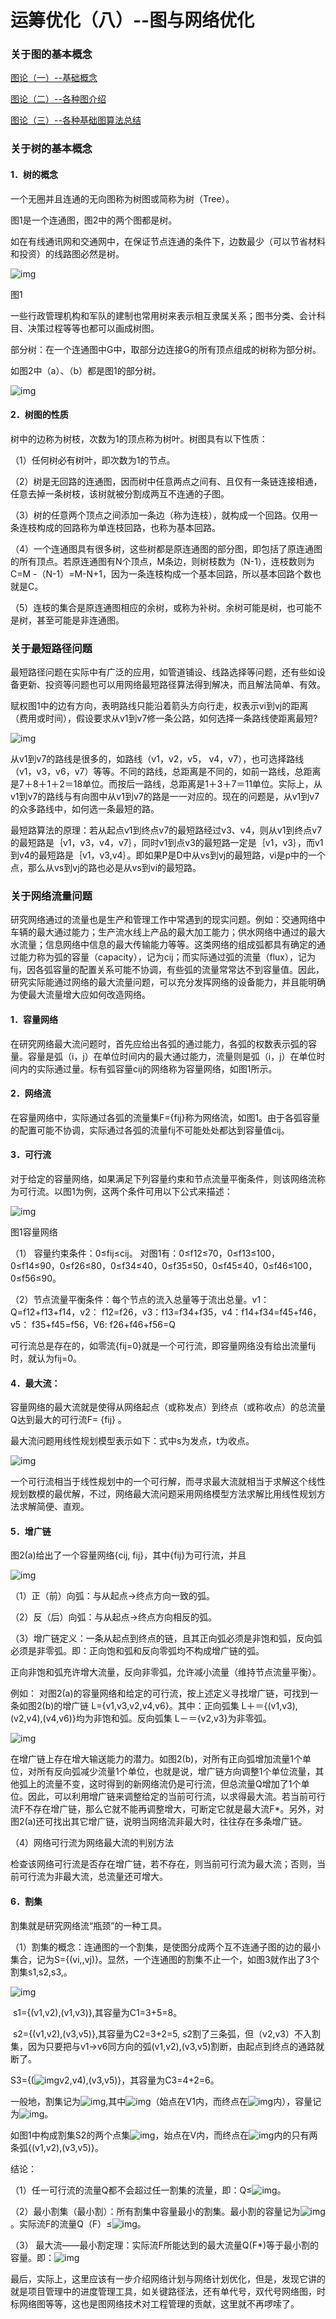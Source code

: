 # 运筹优化（八）--图与网络优化

 

### 关于图的基本概念

[图论（一）--基础概念](https://blog.csdn.net/App_12062011/article/details/85686203)

[图论（二）--各种图介绍](https://blog.csdn.net/App_12062011/article/details/85686740)

[图论（三）--各种基础图算法总结](https://blog.csdn.net/App_12062011/article/details/85702962)

### 关于树的基本概念

#### 1．树的概念

一个无圈并且连通的无向图称为树图或简称为树（Tree）。

图1是一个连通图，图2中的两个图都是树。

如在有线通讯网和交通网中，在保证节点连通的条件下，边数最少（可以节省材料和投资）的线路图必然是树。

![img](http://58.20.53.45/files/files_upload/content/material_148/content/005002/default.files/image003.gif)

图1

一些行政管理机构和军队的建制也常用树来表示相互隶属关系；图书分类、会计科目、决策过程等等也都可以画成树图。

部分树：在一个连通图中G中，取部分边连接G的所有顶点组成的树称为部分树。

如图2中（a）、（b）都是图1的部分树。

![img](http://58.20.53.45/files/files_upload/content/material_148/content/005002/default.files/image004.gif)

#### 2．树图的性质

树中的边称为树枝，次数为1的顶点称为树叶。树图具有以下性质：

（1）任何树必有树叶，即次数为1的节点。

（2）树是无回路的连通图，因而树中任意两点之间有、且仅有一条链连接相通，任意去掉一条树枝，该树就被分割成两互不连通的子图。

（3）树的任意两个顶点之间添加一条边（称为连枝），就构成一个回路。仅用一条连枝构成的回路称为单连枝回路，也称为基本回路。

（4）一个连通图具有很多树，这些树都是原连通图的部分图，即包括了原连通图的所有顶点。若原连通图有N个顶点，M条边，则树枝数为（N-1），连枝数则为C=M -（N-1）=M-N+1，因为一条连枝构成一个基本回路，所以基本回路个数也就是C。

（5）连枝的集合是原连通图相应的余树，或称为补树。余树可能是树，也可能不是树，甚至可能是非连通图。

### 关于最短路径问题

最短路径问题在实际中有广泛的应用，如管道铺设、线路选择等问题，还有些如设备更新、投资等问题也可以用网络最短路径算法得到解决，而且解法简单、有效。

赋权图1中的边有方向，表明路线只能沿着箭头方向行走，权表示vi到vj的距离（费用或时间），假设要求从v1到v7修一条公路，如何选择一条路线使距离最短?

![img](http://58.20.53.45/files/files_upload/content/material_148/content/005003/default.files/image002.gif)

从v1到v7的路线是很多的，如路线（v1，v2，v5， v4，v7），也可选择路线（v1，v3，v6，v7）等等。不同的路线，总距离是不同的，如前一路线，总距离是7＋8＋1＋2＝18单位。而按后一路线，总距离是1＋3＋7＝11单位。实际上，从v1到v7的路线与有向图中从v1到v7的路是一一对应的。现在的问题是，从v1到v7的众多路线中，如何选一条最短的路。

最短路算法的原理：若从起点v1到终点v7的最短路经过v3、v4，则从v1到终点v7的最短路是｛v1，v3，v4，v7｝，同时v1到点v3的最短路一定是｛v1，v3｝，而v1到v4的最短路是｛v1，v3,v4｝。即如果P是D中从vs到vj的最短路，vi是p中的一个点，那么从vs到vj的路也必是从vs到vi的最短路。

###  关于网络流量问题

研究网络通过的流量也是生产和管理工作中常遇到的现实问题。例如：交通网络中车辆的最大通过能力；生产流水线上产品的最大加工能力；供水网络中通过的最大水流量；信息网络中信息的最大传输能力等等。这类网络的组成弧都具有确定的通过能力称为弧的容量（capacity），记为cij；而实际通过弧的流量（flux），记为fij，因各弧容量的配置关系可能不协调，有些弧的流量常常达不到容量值。因此，研究实际能通过网络的最大流量问题，可以充分发挥网络的设备能力，并且能明确为使最大流量增大应如何改造网络。

#### 1．容量网络

在研究网络最大流问题时，首先应给出各弧的通过能力，各弧的权数表示弧的容量。容量是弧（i，j）在单位时间内的最大通过能力，流量则是弧（i，j）在单位时间内的实际通过量。标有弧容量cij的网络称为容量网络，如图1所示。

#### 2．网络流

在容量网络中，实际通过各弧的流量集F={fij}称为网络流，如图1。由于各弧容量的配置可能不协调，实际通过各弧的流量fij不可能处处都达到容量值cij。

#### 3．可行流

对于给定的容量网络，如果满足下列容量约束和节点流量平衡条件，则该网络流称为可行流。以图1为例，这两个条件可用以下公式来描述：

![img](http://58.20.53.45/files/files_upload/content/material_148/content/005004/default.files/image028.gif)

图1容量网络

（1） 容量约束条件：0≤fij≤cij。 对图1有：0≤f12≤70，0≤f13≤100，0≤f14≤90，0≤f26≤80，0≤f34≤40，0≤f35≤50，0≤f45≤40，0≤f46≤100，0≤f56≤90。

（2）节点流量平衡条件：每个节点的流入总量等于流出总量。v1： Q=f12+f13+f14，v2： f12=f26，v3：f13=f34+f35，v4：f14+f34=f45+f46，v5： f35+f45=f56，V6: f26+f46+f56=Q

可行流总是存在的，如零流{fij=0}就是一个可行流，即容量网络没有给出流量fij时，就认为fij=0。

#### 4．最大流：

容量网络的最大流就是使得从网络起点（或称发点）到终点（或称收点）的总流量Q达到最大的可行流F= {fij} 。

最大流问题用线性规划模型表示如下：式中s为发点，t为收点。

![img](http://58.20.53.45/files/files_upload/content/material_148/content/005004/default.files/image003.gif)

一个可行流相当于线性规划中的一个可行解，而寻求最大流就相当于求解这个线性规划数模的最优解，不过，网络最大流问题采用网络模型方法求解比用线性规划方法求解简便、直观。

#### 5．增广链 

图2(a)给出了一个容量网络{cij, fij}，其中{fij}为可行流，并且

![img](http://58.20.53.45/files/files_upload/content/material_148/content/005004/default.files/image005.gif)

（1）正（前）向弧：与从起点→终点方向一致的弧。

（2）反（后）向弧：与从起点→终点方向相反的弧。

（3）增广链定义：一条从起点到终点的链，且其正向弧必须是非饱和弧，反向弧必须是非零弧。即：正向饱和弧和反向零弧均不构成增广链的弧。

正向非饱和弧充许增大流量，反向非零弧，允许减小流量（维持节点流量平衡）。

例如：  对图2(a)的容量网络和给定的可行流，按上述定义寻找增广链，可找到一条如图2(b)的增广链 L={v1,v3,v2,v4,v6}。其中：正向弧集 L＋＝{(v1,v3),(v2,v4),(v4,v6)}均为非饱和弧。反向弧集 L－＝{v2,v3}为非零弧。

![img](http://58.20.53.45/files/files_upload/content/material_148/content/005004/default.files/image031.gif)

在增广链上存在增大输送能力的潜力。如图2(b)，对所有正向弧增加流量1个单位，对所有反向弧减少流量1个单位，也就是说，增广链方向调整1个单位流量，其他弧上的流量不变，这时得到的新网络流仍是可行流，但总流量Q增加了1个单位。因此，可以利用增广链来调整给定的当前可行流，以求得最大流。若当前可行流F不存在增广链，那么它就不能再调整增大，可断定它就是最大流F*。另外，对图2(a)还可找出其它增广链，说明当网络流非最大时，往往存在多条增广链。

（4）网络可行流为网络最大流的判别方法

检查该网络可行流是否存在增广链，若不存在，则当前可行流为最大流；否则，当前可行流为非最大流，总流量还可增大。

#### 6．割集

割集就是研究网络流“瓶颈”的一种工具。

（1）割集的概念：连通图的一个割集，是使图分成两个互不连通子图的边的最小集合，记为S={(vi,,vj)}。显然，一个连通图的割集不止一个，如图3就作出了3个割集s1,s2,s3,。

![img](http://58.20.53.45/files/files_upload/content/material_148/content/005004/default.files/image032.gif)

​    s1={(v1,v2),(v1,v3)},其容量为C1=3+5=8。

​    s2={(v1,v2),(v3,v5)},其容量为C2=3+2=5, s2割了三条弧，但（v2,v3）不入割集，因为只要把与v1→v6同方向的弧(v1,v2),(v3,v5)割断，由起点到终点的通路就断了。

S3={(![img](http://58.20.53.45/files/files_upload/content/material_148/content/005004/default.files/image009.gif)v2,v4),(v3,v5)}，其容量为C3=4+2=6。

一般地，割集记为![img](http://58.20.53.45/files/files_upload/content/material_148/content/005004/default.files/image011.gif),其中![img](http://58.20.53.45/files/files_upload/content/material_148/content/005004/default.files/image013.gif)（始点在V1内，而终点在![img](http://58.20.53.45/files/files_upload/content/material_148/content/005004/default.files/image015.gif)内），容量记为![img](http://58.20.53.45/files/files_upload/content/material_148/content/005004/default.files/image017.gif)。

如图1中构成割集S2的两个点集![img](http://58.20.53.45/files/files_upload/content/material_148/content/005004/default.files/image019.gif)，始点在V内，而终点在![img](http://58.20.53.45/files/files_upload/content/material_148/content/005004/default.files/image021.gif)内的只有两条弧{(v1,v2),(v3,v5)}。

结论：

（1）任一可行流的流量Q都不会超过任一割集的流量，即：Q≤![img](http://58.20.53.45/files/files_upload/content/material_148/content/005004/default.files/image023.gif)。

（2）最小割集（最小割）：所有割集中容量最小的割集。最小割的容量记为![img](http://58.20.53.45/files/files_upload/content/material_148/content/005004/default.files/image023.gif)。实际流F的流量Q（F）≤![img](http://58.20.53.45/files/files_upload/content/material_148/content/005004/default.files/image023.gif)。

（3） 最大流——最小割定理：实际流F所能达到的最大流量Q(F*)等于最小割的容量。即：![img](http://58.20.53.45/files/files_upload/content/material_148/content/005004/default.files/image025.gif)

最后，实际上，这里应该有一步介绍网络计划与网络计划优化，但是，发现它讲的就是项目管理中的进度管理工具，如关键路径法，还有单代号，双代号网络图，时标网络图等等，这也是图网络技术对工程管理的贡献，这里就不再啰嗦了。